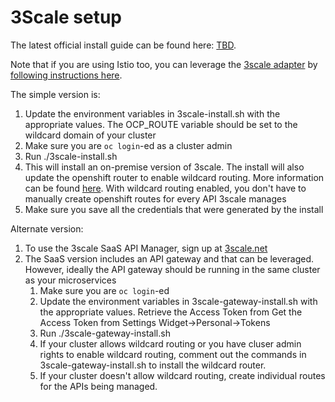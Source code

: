 # 3Scale setup
The latest official install guide can be found here:
[TBD](1). 

Note that if you are using Istio too, you can leverage the [3scale adapter](2) by [following instructions here](3).

The simple version is:
1) Update the environment variables in 3scale-install.sh with the appropriate values. The OCP_ROUTE variable should be set to the wildcard domain of your cluster
2) Make sure you are `oc login`-ed as a cluster admin
3) Run ./3scale-install.sh
4) This will install an on-premise version of 3scale. The install will also update the openshift router to enable wildcard routing. More information can be found [here](4). With wildcard routing enabled, you don't have to manually create openshift routes for every API 3scale manages
5) Make sure you save all the credentials that were generated by the install

Alternate version:
1) To use the 3scale SaaS API Manager, sign up at [3scale.net](5)
2) The SaaS version includes an API gateway and that can be leveraged. However, ideally the API gateway should be running in the same cluster as your microservices
    1) Make sure you are `oc login`-ed
    2) Update the environment variables in 3scale-gateway-install.sh with the appropriate values. Retrieve the Access Token from
    Get the Access Token from Settings Widget->Personal->Tokens
    3) Run ./3scale-gateway-install.sh
    4) If your cluster allows wildcard routing or you have cluser admin rights to enable wildcard routing, comment out the commands in 3scale-gateway-install.sh to install the wildcard router.
    5) If your cluster doesn't allow wildcard routing, create individual routes for the APIs being managed.

[1]: TBD
[2]: https://github.com/3scale/3scale-istio-adapter
[3]: https://docs.openshift.com/container-platform/3.11/servicemesh-install/servicemesh-install.html#appendix_A
[4]: https://docs.openshift.com/container-platform/3.11/install_config/router/default_haproxy_router.html#using-wildcard-routes
[5]: https://3scale.net